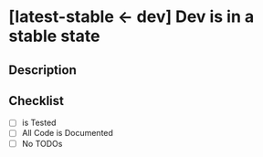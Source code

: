 # [latest-stable <- dev] Dev is in a stable state

## Description
<!-- A short description, what news this brings to the branch -->

## Checklist

- [ ] is Tested
- [ ] All Code is Documented
- [ ] No TODOs
